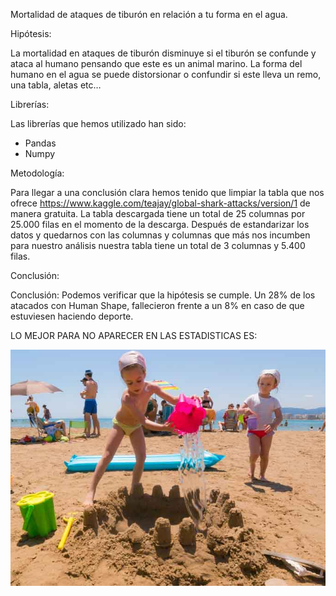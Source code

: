 Mortalidad de ataques de tiburón en relación a tu forma en el agua.

Hipótesis:

La mortalidad en ataques de tiburón disminuye si el tiburón se confunde y ataca al humano pensando que este es un animal marino. La forma del humano en el agua se puede distorsionar o confundir si este lleva un remo, una tabla, aletas etc… 

Librerías:

Las librerías que hemos utilizado han sido:
- Pandas
- Numpy

Metodología:

Para llegar a una conclusión clara hemos tenido que limpiar la tabla que nos ofrece https://www.kaggle.com/teajay/global-shark-attacks/version/1
de manera gratuita. La tabla descargada tiene un total de 25 columnas por 25.000 filas en el momento de la descarga. Después de estandarizar los datos y quedarnos con las columnas y columnas que más nos incumben para nuestro análisis nuestra tabla tiene un total de 3 columnas y 5.400 filas. 

Conclusión:

Conclusión: Podemos verificar que la hipótesis se cumple. Un 28% de los atacados con Human Shape, fallecieron frente a un 8% en caso de que estuviesen haciendo deporte.  

LO MEJOR PARA NO APARECER EN LAS ESTADISTICAS ES:

![ninocubito](https://github.com/antonioomsg/IH_Shark_Attack_Correlation/blob/master/SRC/niñocubito.jpg)

